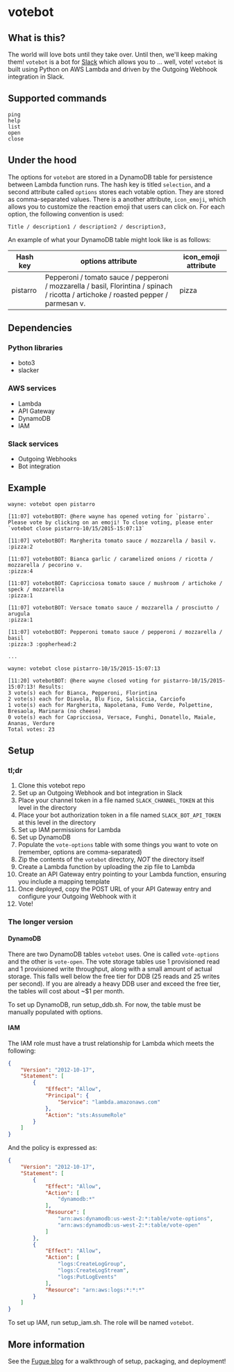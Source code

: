 # votebot

## What is this?

The world will love bots until they take over. Until then, we'll keep making them! `votebot` is a bot for [Slack](https://slack.com/)
which allows you to ... well, vote! `votebot` is built using Python on AWS Lambda and driven by the Outgoing Webhook
integration in Slack. 

## Supported commands

```
ping
help
list
open
close
```

## Under the hood

The options for `votebot` are stored in a DynamoDB table for persistence between Lambda function runs. The hash key is 
titled `selection`, and a second attribute called `options` stores each votable option. They are stored as comma-separated
values. There is a another attribute, `icon_emoji`, which allows you to customize the reaction emoji that users
can click on. For each option, the following convention is used:

```
Title / description1 / description2 / description3,
```

An example of what your DynamoDB table might look like is as follows:

| Hash key | options attribute | icon_emoji attribute | 
| -------- | ----------------- | -------------------- |
| pistarro | Pepperoni / tomato sauce / pepperoni / mozzarella / basil, Florintina / spinach / ricotta / artichoke / roasted pepper / parmesan v. | pizza |

## Dependencies

### Python libraries

- boto3
- slacker

### AWS services

- Lambda
- API Gateway
- DynamoDB
- IAM

### Slack services

- Outgoing Webhooks
- Bot integration

## Example

```
wayne: votebot open pistarro

[11:07] votebotBOT: @here wayne has opened voting for `pistarro`. Please vote by clicking on an emoji! To close voting, please enter `votebot close pistarro-10/15/2015-15:07:13`

[11:07] votebotBOT: Margherita tomato sauce / mozzarella / basil v.
:pizza:2  

[11:07] votebotBOT: Bianca garlic / caramelized onions / ricotta / mozzarella / pecorino v.
:pizza:4  

[11:07] votebotBOT: Capricciosa tomato sauce / mushroom / artichoke / speck / mozzarella
:pizza:1  

[11:07] votebotBOT: Versace tomato sauce / mozzarella / prosciutto / arugula
:pizza:1  

[11:07] votebotBOT: Pepperoni tomato sauce / pepperoni / mozzarella / basil
:pizza:3 :gopherhead:2  

...

wayne: votebot close pistarro-10/15/2015-15:07:13

[11:20] votebotBOT: @here wayne closed voting for pistarro-10/15/2015-15:07:13! Results:
3 vote(s) each for Bianca, Pepperoni, Florintina
2 vote(s) each for Diavola, Blu Fico, Salsiccia, Carciofo 
1 vote(s) each for Margherita, Napoletana, Fumo Verde, Polpettine, Bresaola, Marinara (no cheese)  
0 vote(s) each for Capricciosa, Versace, Funghi, Donatello, Maiale, Ananas, Verdure 
Total votes: 23
```

## Setup

### tl;dr

1. Clone this votebot repo
1. Set up an Outgoing Webhook and bot integration in Slack
1. Place your channel token in a file named `SLACK_CHANNEL_TOKEN` at this level in the directory
1. Place your bot authorization token in a file named `SLACK_BOT_API_TOKEN` at this level in the directory
1. Set up IAM permissions for Lambda
1. Set up DynamoDB
1. Populate the `vote-options` table with some things you want to vote on (remember, options are comma-separated)
1. Zip the contents of the `votebot` directory, *NOT* the directory itself
1. Create a Lambda function by uploading the zip file to Lambda
1. Create an API Gateway entry pointing to your Lambda function, ensuring you include a mapping template
1. Once deployed, copy the POST URL of your API Gateway entry and configure your Outgoing Webhook with it
1. Vote!

### The longer version

#### DynamoDB

There are two DynamoDB tables `votebot` uses. One is called `vote-options` and the other is `vote-open`.
The vote storage tables use 1 provisioned read and 1 provisioned write throughput, along with a small
amount of actual storage. This falls well below the free tier for DDB (25 reads and 25 writes per second).
If you are already a heavy DDB user and exceed the free tier, the tables will cost about ~$1 per month.

To set up DynamoDB, run setup_ddb.sh. For now, the table must be manually populated with options.

#### IAM

The IAM role must have a trust relationship for Lambda which meets the following:

```json
{
    "Version": "2012-10-17",
    "Statement": [
        {
            "Effect": "Allow",
            "Principal": {
                "Service": "lambda.amazonaws.com"
            },
            "Action": "sts:AssumeRole"
        }
    ]
}
```

And the policy is expressed as:

```json
{
    "Version": "2012-10-17",
    "Statement": [
        {
            "Effect": "Allow",
            "Action": [
                "dynamodb:*"
            ],
            "Resource": [
                "arn:aws:dynamodb:us-west-2:*:table/vote-options",
                "arn:aws:dynamodb:us-west-2:*:table/vote-open"
            ]
        },
        {
            "Effect": "Allow",
            "Action": [
                "logs:CreateLogGroup",
                "logs:CreateLogStream",
                "logs:PutLogEvents"
            ],
            "Resource": "arn:aws:logs:*:*:*"
        }
    ]
}
```

To set up IAM, run setup_iam.sh. The role will be named `votebot`.

## More information

See the [Fugue blog](https://blog.fugue.co/2015-10-15-votebot.html) for a walkthrough of setup, packaging, and deployment!

